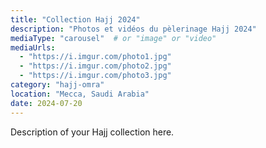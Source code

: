 ```yaml
---
title: "Collection Hajj 2024"
description: "Photos et vidéos du pèlerinage Hajj 2024"
mediaType: "carousel"  # or "image" or "video"
mediaUrls: 
  - "https://i.imgur.com/photo1.jpg"
  - "https://i.imgur.com/photo2.jpg"
  - "https://i.imgur.com/photo3.jpg"
category: "hajj-omra"
location: "Mecca, Saudi Arabia"
date: 2024-07-20
---
```


Description of your Hajj collection here.